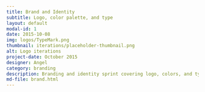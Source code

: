 ```yaml
---
title: Brand and Identity
subtitle: Logo, color palette, and type
layout: default
modal-id: 1
date: 2015-10-08
img: logos/TypeMark.png
thumbnail: iterations/placeholder-thumbnail.png
alt: Logo iterations
project-date: October 2015
designer: Angel
category: branding
description: Branding and identity sprint covering logo, colors, and type for use across all our offline and online efforts.
md-file: brand.html
---
```


